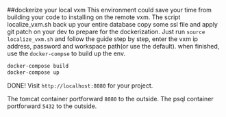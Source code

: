 ##dockerize your local vxm
This environment could save your time from building your code to installing on the remote vxm.
The script localize_vxm.sh back up your entire database copy some ssl file and apply git patch on your dev to prepare for the dockerization.
Just run `source localize_vxm.sh` and follow the guide step by step, enter the vxm ip address, password and workspace path(or use the default).
when finished, use the `docker-compse` to build up the env.
```sh
docker-compose build
docker-compose up
```
DONE!
Visit `http://localhost:8080` for your project.

The tomcat container portforward `8080` to the outside.
The psql container portforward `5432` to the outside.

